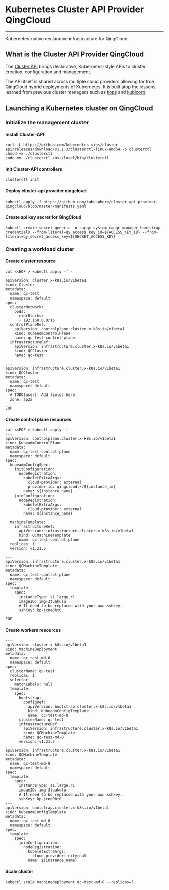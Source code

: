 # Kubernetes Cluster API Provider QingCloud

------
Kubernetes-native declarative infrastructure for QingCloud.

## What is the Cluster API Provider QingCloud
The [Cluster API][cluster_api] brings
declarative, Kubernetes-style APIs to cluster creation, configuration and
management.

The API itself is shared across multiple cloud providers allowing for true QingCloud
hybrid deployments of Kubernetes. It is built atop the lessons learned from
previous cluster managers such as [kops][kops] and
[kubicorn][kubicorn].

## Launching a Kubernetes cluster on QingCloud
### Initialize the management cluster
#### Install Cluster-API
```shell
curl -L https://github.com/kubernetes-sigs/cluster-api/releases/download/v1.1.3/clusterctl-linux-amd64 -o clusterctl
chmod +x ./clusterctl
sudo mv ./clusterctl /usr/local/bin/clusterctl
```
#### Init Cluster-API controllers
```shell
clusterctl init
```
#### Deploy cluster-api provider qingcloud 
```shell
kubectl apply -f https://github.com/kubesphere/cluster-api-provider-qingcloud/blob/master/manifests.yaml
```
#### Create api key secret for QingCloud
```shell
kubectl create secret generic -n capqc-system capqc-manager-bootstrap-credentials --from-literal=qy_access_key_id=${ACCESS_KEY_ID} --from-literal=qy_secret_access_key=${SECRET_ACCESS_KEY}
```
### Creating a workload cluster
#### Create cluster resource
```shell
cat <<EOF > kubectl apply -f -
---
apiVersion: cluster.x-k8s.io/v1beta1
kind: Cluster
metadata:
  name: qc-test
  namespace: default
spec:
  clusterNetwork:
    pods:
      cidrBlocks:
      - 192.168.0.0/16
  controlPlaneRef:
    apiVersion: controlplane.cluster.x-k8s.io/v1beta1
    kind: KubeadmControlPlane
    name: qc-test-control-plane
  infrastructureRef:
    apiVersion: infrastructure.cluster.x-k8s.io/v1beta1
    kind: QCCluster
    name: qc-test

---
apiVersion: infrastructure.cluster.x-k8s.io/v1beta1
kind: QCCluster
metadata:
  name: qc-test
  namespace: default
spec:
  # TODO(user): Add fields here
  zone: ap2a

EOF
```
#### Create control plane resources 
```shell
cat <<EOF > kubectl apply -f -
---
apiVersion: controlplane.cluster.x-k8s.io/v1beta1
kind: KubeadmControlPlane
metadata:
  name: qc-test-control-plane
  namespace: default
spec:
  kubeadmConfigSpec:
    initConfiguration:
      nodeRegistration:
        kubeletExtraArgs:
          cloud-provider: external
          provider-id: qingcloud://${instance_id}
        name: ${instance_name}
    joinConfiguration:
      nodeRegistration:
        kubeletExtraArgs:
          cloud-provider: external
        name: ${instance_name}

  machineTemplate:
    infrastructureRef:
      apiVersion: infrastructure.cluster.x-k8s.io/v1beta1
      kind: QCMachineTemplate
      name: qc-test-control-plane
  replicas: 1
  version: v1.21.5

---
apiVersion: infrastructure.cluster.x-k8s.io/v1beta1
kind: QCMachineTemplate
metadata:
  name: qc-test-control-plane
  namespace: default
spec:
  template:
    spec:
      instanceType: s1.large.r1
      imageID: img-3tuakulu
      # It need to be replaced with your own sshkey.
      sshKey: kp-jcne0ht0     
      
EOF
```

#### Create workers resources
```shell
---
apiVersion: cluster.x-k8s.io/v1beta1
kind: MachineDeployment
metadata:
  name: qc-test-md-0
  namespace: default
spec:
  clusterName: qc-test
  replicas: 1
  selector:
    matchLabels: null
  template:
    spec:
      bootstrap:
        configRef:
          apiVersion: bootstrap.cluster.x-k8s.io/v1beta1
          kind: KubeadmConfigTemplate
          name: qc-test-md-0
      clusterName: qc-test
      infrastructureRef:
        apiVersion: infrastructure.cluster.x-k8s.io/v1beta1
        kind: QCMachineTemplate
        name: qc-test-md-0
      version: v1.21.5
---
apiVersion: infrastructure.cluster.x-k8s.io/v1beta1
kind: QCMachineTemplate
metadata:
  name: qc-test-md-0
  namespace: default
spec:
  template:
    spec:
      instanceType: s1.large.r1
      imageID: img-3tuakulu
      # It need to be replaced with your own sshkey.
      sshKey: kp-jcne0ht0
---
apiVersion: bootstrap.cluster.x-k8s.io/v1beta1
kind: KubeadmConfigTemplate
metadata:
  name: qc-test-md-0
  namespace: default
spec:
  template:
    spec:
      joinConfiguration:
        nodeRegistration:
          kubeletExtraArgs:
            cloud-provider: external
          name: ${instance_name}
```
#### Scale cluster
```shell
kubectl scale machinedeployment qc-test-md-0 --replicas=3
```


<!-- References -->

[prow]: https://go.k8s.io/bot-commands
[issue]: https://github.com/kubernetes-sigs/cluster-api-provider-digitalocean/issues
[new_issue]: https://github.com/kubernetes-sigs/cluster-api-provider-digitalocean/issues/new
[good_first_issue]: https://github.com/kubernetes-sigs/cluster-api-provider-digitalocean/issues?q=is%3Aissue+is%3Aopen+sort%3Aupdated-desc+label%3A%22good+first+issue%22
[cluster_api]: https://github.com/kubernetes-sigs/cluster-api
[kops]: https://github.com/kubernetes/kops
[kubicorn]: http://kubicorn.io/
[tilt]: https://tilt.dev
[cluster_api_tilt]: https://master.cluster-api.sigs.k8s.io/developer/tilt.html